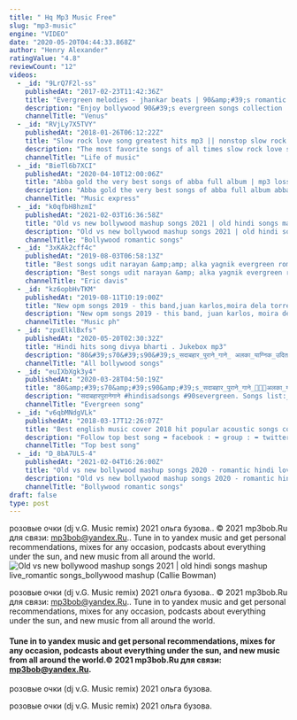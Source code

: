 ```yaml
---
title: " Hq Mp3 Music Free"
slug: "mp3-music"
engine: "VIDEO"
date: "2020-05-20T04:44:33.868Z"
author: "Henry Alexander"
ratingValue: "4.8"
reviewCount: "12"
videos:
  - _id: "9LrQ7F2l-ss"
    publishedAt: "2017-02-23T11:42:36Z"
    title: "Evergreen melodies - jhankar beats | 90&amp;#39;s romantic love songs | jukebox | hindi love songs"
    description: "Enjoy bollywood 90&#39;s evergreen songs collection : for bollywood romantic unforgettable : enjoy bollywood best"
    channelTitle: "Venus"
  - _id: "RVjLy7X5TVY"
    publishedAt: "2018-01-26T06:12:22Z"
    title: "Slow rock love song greatest hits mp3 || nonstop slow rock love songs 80&amp;#39;s 90&amp;#39;s playlist"
    description: "The most favorite songs of all times slow rock love song greatest hits mp3 || nonstop slow rock love songs 80&#39;s 90&#39;s playlist link"
    channelTitle: "Life of music"
  - _id: "BieTl6b7XCI"
    publishedAt: "2020-04-10T12:00:06Z"
    title: "Abba gold the very best songs of abba full album | mp3 lossless"
    description: "Abba gold the very best songs of abba full album abba gold the very best songs of abba full album abba gold the very best songs of abba full"
    channelTitle: "Music express"
  - _id: "k0qfbH8hzmI"
    publishedAt: "2021-02-03T16:36:58Z"
    title: "Old vs new bollywood mashup songs 2021 | old hindi songs mashup live_romantic songs_bollywood mashup"
    description: "Old vs new bollywood mashup songs 2021 | old hindi songs mashup live_romantic songs_bollywood mashup aspl5850 hello! thanks for supporting"
    channelTitle: "Bollywood romantic songs"
  - _id: "3xKAk2cff4c"
    publishedAt: "2019-08-03T06:58:13Z"
    title: "Best songs udit narayan &amp;amp; alka yagnik evergreen romantic songs awesome duets - superhit jukebox"
    description: "Best songs udit narayan &amp; alka yagnik evergreen romantic songs awesome duets - superhit jukebox best songs udit narayan &amp; alka yagnik"
    channelTitle: "Eric davis"
  - _id: "kz6opbHvTKM"
    publishedAt: "2019-08-11T10:19:00Z"
    title: "New opm songs 2019 - this band,juan karlos,moira dela torre,december avenue, tj monterde, morissette"
    description: "New opm songs 2019 - this band, juan karlos, moira dela torre, december avenue, tj monterde, morissette #opm2019 #opmsongs2019 opm songs 2019"
    channelTitle: "Music ph"
  - _id: "zpxElklBxfs"
    publishedAt: "2020-05-20T02:30:32Z"
    title: "Hindi hits song divya bharti . Jukebox mp3"
    description: "80&#39;s70&#39;s90&#39;s_सदाबहार_पुराने_गाने_ अलका_याग्निक_उदित_नारायण_लता_मंगेशकर_कुमार_सानू(360p).Mp4, ranjeet sings,love"
    channelTitle: "All bollywood songs"
  - _id: "euIXbXgk3y4"
    publishedAt: "2020-03-28T04:50:19Z"
    title: "80&amp;#39;s70&amp;#39;s90&amp;#39;s_सदाबहार_पुराने_गाने_💖💖💖अलका_याग्निक_उदित_नारायण_लता_मंगेशकर_कुमार_सानू(360p).Mp4"
    description: "सदाबहारपुरानेगाने #hindisadsongs #90severgreen. Songs list:__ 01-हर दिल जो प्यार करेगा। 02-हम यार है तुमाहरे 03-कितना प्यारा है"
    channelTitle: "Evergreen song"
  - _id: "v6qbMNdgVLk"
    publishedAt: "2018-03-17T12:26:07Z"
    title: "Best english music cover 2018 hit popular acoustic songs country songs top 40 songs this week"
    description: "Follow top best song ➥ facebook : ➥ group : ➥ twitter : ➥ email : iuzewmienny@gmail.Com"
    channelTitle: "Top best song"
  - _id: "D_8bA7ULS-4"
    publishedAt: "2021-02-04T16:26:00Z"
    title: "Old vs new bollywood mashup songs 2020 - romantic hindi love mashup_90s hindi remix mashup"
    description: "Old vs new bollywood mashup songs 2020 - romantic hindi love mashup_90s hindi remix mashup aspl5850 hello! thanks for supporting hindi"
    channelTitle: "Bollywood romantic songs"
draft: false
type: post
---
```


розовые очки (dj v.G. Music remix) 2021 ольга бузова.. © 2021 mp3bob.Ru для связи: mp3bob@yandex.Ru.. Tune in to yandex music and get personal recommendations, mixes for any occasion, podcasts about everything under the sun, and new music from all around the world.
![Old vs new bollywood mashup songs 2021 | old hindi songs mashup live_romantic songs_bollywood mashup (Callie Bowman)](https://i.ytimg.com/vi/k0qfbH8hzmI/hqdefault.jpg "Old vs new bollywood mashup songs 2021 | old hindi songs mashup live_romantic songs_bollywood mashup (Dale Franklin)")

розовые очки (dj v.G. Music remix) 2021 ольга бузова.. © 2021 mp3bob.Ru для связи: mp3bob@yandex.Ru.. Tune in to yandex music and get personal recommendations, mixes for any occasion, podcasts about everything under the sun, and new music from all around the world.
<!--inArticleAds-->

<!--galleryOne-->

#### Tune in to yandex music and get personal recommendations, mixes for any occasion, podcasts about everything under the sun, and new music from all around the world.© 2021 mp3bob.Ru для связи: mp3bob@yandex.Ru.
<!--inArticleAds-->

<!--galleryTwo-->

розовые очки (dj v.G. Music remix) 2021 ольга бузова.
<!--galleryThree-->

розовые очки (dj v.G. Music remix) 2021 ольга бузова.